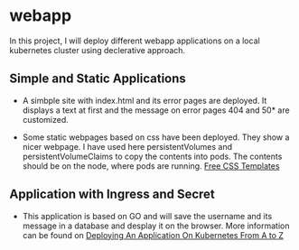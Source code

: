 # webapp
In this project, I will deploy different webapp applications on a local kubernetes cluster using declerative approach. 


## Simple and Static Applications

- A simbple site with index.html and its error pages are deployed. It displays a text at first and the message on error pages 404 and 50* are customized.

- Some static webpages based on css have been deployed. They show a nicer webpage. I have used here persistentVolumes and persistentVolumeClaims to copy the contents into pods. The contents should be on the node, where pods are running.
[Free CSS Templates](https://www.free-css.com/free-css-templates)

## Application with Ingress and Secret

- This application is based on GO and will save the username and its message in a database and desplay it on the browser. More information can be found on [Deploying An Application On Kubernetes From A to Z](https://www.weave.works/blog/deploying-an-application-on-kubernetes-from-a-to-z)
